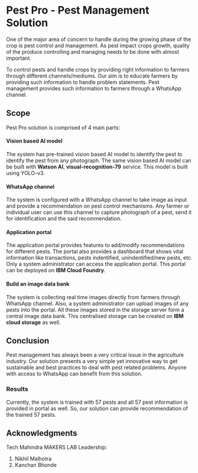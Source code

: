 # Pest Pro - Pest Management Solution

One of the major area of concern to handle during the growing phase of the crop is pest control and management.
As pest impact crops growth, quality of the produce controlling and managing needs to be done with almost important.

To control pests and handle crops by providing right information to farmers through different channels/mediums. 
Our aim is to educate farmers by providing such information to handle problem statements.
Pest management provides such information to farmers through a WhatsApp channel.


## Scope

Pest Pro solution is comprised of 4 main parts:

#### Vision based AI model

The system has pre-trained vision based AI model to identify the pest to identify the pest from any photograph.
The same vision based AI model can be built with **Watson AI**, **visual-recognition-79** service.
This model is built using YOLO-v3.

#### WhatsApp channel

The system is configured with a WhatsApp channel to take image as input and provide a recommendation on pest control mechanisms.
Any farmer or individual user can use this channel to capture photograph of a pest, send it for identification and the said recommendation.

#### Application portal

The application portal provides features to add/modify recommendations for different pests. The portal also provides a dashboard that
shows vital information like transactions, pests indentified, unindentified/new pests, etc. Only a system administrator can access the
application portal. This portal can be deployed on **IBM Cloud Foundry**.

#### Build an image data bank

The system is collecting real time images directly from farmers through WhatsApp channel. Also, a system administrator can upload 
images of any pests into the portal. All these images stored in the storage server form a central image data bank. This centralised storage 
can be created on **IBM cloud storage** as well.

## Conclusion

Pest management has always been a very critical issue in the agriculture industry. Our solution presents a very simple yet innovative 
way to get sustainable and best practices to deal with pest related problems. Anyone with access to WhatsApp can benefit from this solution.

### Results

Currently, the system is trained with 57 pests and all 57 pest information is provided in portal as well. So, our solution can provide 
recommendation of the trained 57 pests. 

## Acknowledgments

Tech Mahindra MAKERS LAB Leadership:
1. Nikhil Malhotra
2. Kanchan Bhonde
